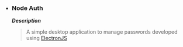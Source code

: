 - ### Node Auth
	**_Description_**
	> A simple desktop application to manage passwords developed using [ElectronJS](https://www.electronjs.org/)

